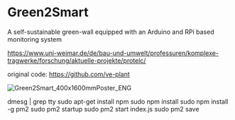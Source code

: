 # Green2Smart
A self-sustainable green-wall equipped with an Arduino and RPi based monitoring system

https://www.uni-weimar.de/de/bau-und-umwelt/professuren/komplexe-tragwerke/forschung/aktuelle-projekte/protelc/

original code: https://github.com/ve-plant

![Green2Smart_400x1600mmPoster_ENG](https://github.com/user-attachments/assets/08cbee4e-1663-412e-a6ef-9d4dc2218c11)


dmesg | grep tty
sudo apt-get install npm
sudo npm install
sudo npm install -g pm2
sudo pm2 startup
sudo pm2 start index.js
sudo pm2 save
